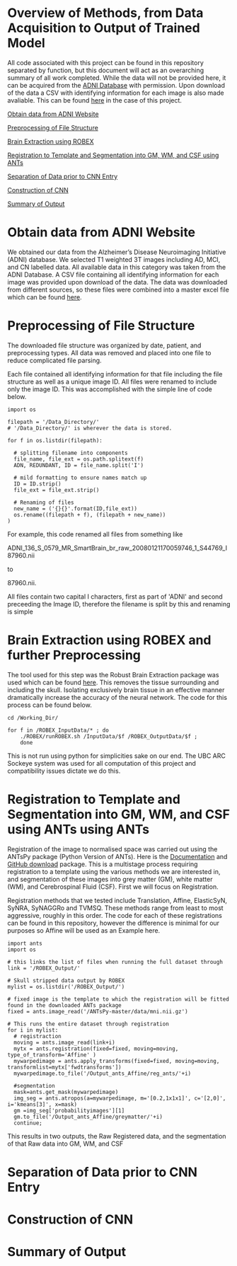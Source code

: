 # Overview of Methods, from Data Acquisition to Output of Trained Model

All code associated with this project can be found in this repository separated by function, but this document will act as an overarching summary of all work completed. While the data will not be provided here, it can be acquired from the [ADNI Database](http://adni.loni.usc.edu/) with permission. Upon download of the data a CSV with identifying information for each image is also made avaliable. This can be found [here](https://github.com/Newber0/Automatic-Alzheimers-Brain-MRI-Classification/blob/main/Data_Index.csv) in the case of this project.

[Obtain data from ADNI Website](#Obtain_data_from_ADNI_Website)

[Preprocessing of File Structure](#Preprocessing_of_File_Structure)

[Brain Extraction using ROBEX](#Brain_Extraction_using_ROBEX)

[Registration to Template and Segmentation into GM, WM, and CSF using ANTs](#Registration_to_Template_and_Segmentation_into_GM,_WM,_and_CSF_using_ANTs)

[Separation of Data prior to CNN Entry](#Separation_of_Data_prior_to_CNN_Entry)

[Construction of CNN](#Construction_of_CNN)

[Summary of Output](#Summary_of_Output)


# <a name="Obtain_data_from_ADNI_Website"></a>Obtain data from ADNI Website

We obtained our data from the Alzheimer’s Disease Neuroimaging Initiative (ADNI) database. We selected T1 weighted 3T images including AD, MCI, and CN labelled data. All available data in this category was taken from the ADNI Database. A CSV file containing all identifying information for each image was provided upon download of the data. The data was downloaded from different sources, so these files were combined into a master excel file which can be found [here](https://github.com/Newber0/Automatic-Alzheimers-Brain-MRI-Classification/blob/main/Data_Index.csv). 

# <a name="Preprocessing_of_File_Structure"></a>Preprocessing of File Structure

The downloaded file structure was organized by date, patient, and preprocessing types. All data was removed and placed into one file to reduce complicated file parsing. 

Each file contained all identifying information for that file including the file structure as well as a unique image ID. All files were renamed to include only the image ID. This was accomplished with the simple line of code below.

```
import os

filepath = '/Data_Directory/'
# '/Data_Directory/' is wherever the data is stored.

for f in os.listdir(filepath):

  # splitting filename into components
  file_name, file_ext = os.path.splitext(f)
  ADN, REDUNDANT, ID = file_name.split('I')

  # mild formatting to ensure names match up
  ID = ID.strip()
  file_ext = file_ext.strip()
  
  # Renaming of files
  new_name = ('{}{}'.format(ID,file_ext))
  os.rename((filepath + f), (filepath + new_name)) 
)
```
For example, this code renamed all files from something like

ADNI_136_S_0579_MR_SmartBrain_br_raw_20080121170059746_1_S44769_I87960.nii 

to 

87960.nii.

All files contain two capital I characters, first as part of 'ADNI' and second preceeding the Image ID, therefore the filename is split by this and renaming is simple

# <a name="Brain_Extraction_using_ROBEX"></a>Brain Extraction using ROBEX and further Preprocessing

The tool used for this step was the Robust Brain Extraction package was used which can be found [here](https://www.nitrc.org/projects/robex). This removes the tissue surrounding and including the skull. Isolating exclusively brain tissue in an effective manner dramatically increase the accuracy of the neural network. The code for this process can be found below.
```
cd /Working_Dir/

for f in /ROBEX_InputData/* ; do
	./ROBEX/runROBEX.sh /InputData/$f /ROBEX_OutputData/$f ;
	done
```
This is not run using python for simplicities sake on our end. The UBC ARC Sockeye system was used for all computation of this project and compatibility issues dictate we do this.

# <a name="Registration_to_Template_and_Segmentation_into_GM,_WM,_and_CSF_using_ANTs"></a>Registration to Template and Segmentation into GM, WM, and CSF using ANTs using ANTs

Registration of the image to normalised space was carried out using the ANTsPy package (Python Version of ANTs). Here is the [Documentation](https://antspy.readthedocs.io/en/latest/) and [GitHub download](https://github.com/ANTsX/ANTsPy) package. This is a multistage process requiring registration to a template using the various methods we are interested in, and segmentation of these images into grey matter (GM), white matter (WM), and Cerebrospinal Fluid (CSF). First we will focus on Registration.

Registration methods that we tested include Translation, Affine, ElasticSyN, SyNRA, SyNAGGRo and TVMSQ. These methods range from least to most aggressive, roughly in this order. The code for each of these registrations can be found in this repository, however the difference is minimal for our purposes so Affine will be used as an Example here. 

```
import ants
import os

# this links the list of files when running the full dataset through
link = '/ROBEX_Output/'

# Skull stripped data output by ROBEX
mylist = os.listdir('/ROBEX_Output/')

# fixed image is the template to which the registration will be fitted found in the downloaded ANTs package
fixed = ants.image_read('/ANTsPy-master/data/mni.nii.gz')

# This runs the entire dataset through registration
for i in mylist:
  # registraction
  moving = ants.image_read(link+i)
  mytx = ants.registration(fixed=fixed, moving=moving, type_of_transform='Affine' )
  mywarpedimage = ants.apply_transforms(fixed=fixed, moving=moving, transformlist=mytx['fwdtransforms'])
  mywarpedimage.to_file('/Output_ants_Affine/reg_ants/'+i)
  
  #segmentation
  mask=ants.get_mask(mywarpedimage)
  img_seg = ants.atropos(a=mywarpedimage, m='[0.2,1x1x1]', c='[2,0]', i='kmeans[3]', x=mask)
  gm =img_seg['probabilityimages'][1]
  gm.to_file('/Output_ants_Affine/greymatter/'+i)
  continue;
```
This results in two outputs, the Raw Registered data, and the segmentation of that Raw data into GM, WM, and CSF

# <a name="Separation_of_Data_prior_to_CNN_Entry"></a>Separation of Data prior to CNN Entry

# <a name="Construction_of_CNN"></a>Construction of CNN

# <a name="Summary_of_Output"></a>Summary of Output

